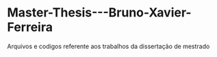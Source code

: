# Master-Thesis---Bruno-Xavier-Ferreira
Arquivos e codigos referente aos trabalhos da dissertação de mestrado

